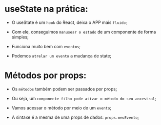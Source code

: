 # useState na prática:

- O useState é um `hook` do React, deixa o APP mais `fluido`;

- Com ele, conseguimos `manusear o estado` de um componente de forma simples;

- Funciona muito bem com `eventos`;

- Podemos `atrelar um evento` a mudança de state;

# Métodos por props:

- Os `métodos` também podem ser passados por props;

- Ou seja, um `componente filho pode ativar o método do seu ancestral`;

- Vamos acessar o método por meio de um `evento`;

- A sintaxe é a mesma de uma props de dados: `props.meuEvento`;

